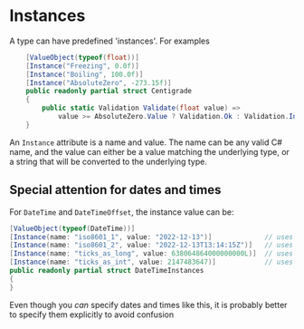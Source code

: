 # Instances

A type can have predefined 'instances'. For examples

```c#
    [ValueObject(typeof(float))]
    [Instance("Freezing", 0.0f)]
    [Instance("Boiling", 100.0f)]
    [Instance("AbsoluteZero", -273.15f)]
    public readonly partial struct Centigrade
    {
        public static Validation Validate(float value) =>
            value >= AbsoluteZero.Value ? Validation.Ok : Validation.Invalid("Cannot be colder than absolute zero");
    }
```

An `Instance` attribute is a name and value. The name can be any valid C# name, and the value can either be a value 
matching the underlying type, or a string that will be converted to the underlying type.

## Special attention for dates and times

For `DateTime` and `DateTimeOffset`, the instance value can be:

```c#
[ValueObject(typeof(DateTime))]
[Instance(name: "iso8601_1", value: "2022-12-13")]             // uses `.Parse` using `RoundTripKind` - will be a local date
[Instance(name: "iso8601_2", value: "2022-12-13T13:14:15Z")]   // uses `.Parse` using `RoundTripKind`
[Instance(name: "ticks_as_long", value: 638064864000000000L)]  // uses ticks as UTC
[Instance(name: "ticks_as_int", value: 2147483647)]            // uses ticks as UTC
public readonly partial struct DateTimeInstances
{
}
```

Even though you _can_ specify dates and times like this, it is probably better to specify them explicitly to avoid confusion